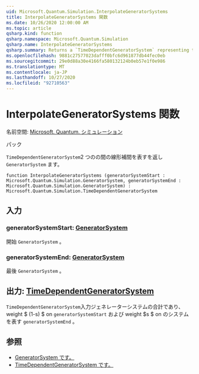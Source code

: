 ```yaml
---
uid: Microsoft.Quantum.Simulation.InterpolateGeneratorSystems
title: InterpolateGeneratorSystems 関数
ms.date: 10/26/2020 12:00:00 AM
ms.topic: article
qsharp.kind: function
qsharp.namespace: Microsoft.Quantum.Simulation
qsharp.name: InterpolateGeneratorSystems
qsharp.summary: Returns a `TimeDependentGeneratorSystem` representing the linear interpolation between two `GeneratorSystem`s.
ms.openlocfilehash: 9881c27577023dafff0bfc6d961877db44fec0eb
ms.sourcegitcommit: 29e0d88a30e4166fa580132124b0eb57e1f0e986
ms.translationtype: MT
ms.contentlocale: ja-JP
ms.lasthandoff: 10/27/2020
ms.locfileid: "92710563"
---
```

# <a name="interpolategeneratorsystems-function"></a>InterpolateGeneratorSystems 関数

名前空間: [Microsoft. Quantum. シミュレーション](xref:Microsoft.Quantum.Simulation)

パック [](https://nuget.org/packages/)


`TimeDependentGeneratorSystem`2 つのの間の線形補間を表すを返し `GeneratorSystem` ます。

```qsharp
function InterpolateGeneratorSystems (generatorSystemStart : Microsoft.Quantum.Simulation.GeneratorSystem, generatorSystemEnd : Microsoft.Quantum.Simulation.GeneratorSystem) : Microsoft.Quantum.Simulation.TimeDependentGeneratorSystem
```


## <a name="input"></a>入力

### <a name="generatorsystemstart--generatorsystem"></a>generatorSystemStart: [GeneratorSystem](xref:Microsoft.Quantum.Simulation.GeneratorSystem)

開始 `GeneratorSystem` 。


### <a name="generatorsystemend--generatorsystem"></a>generatorSystemEnd: [GeneratorSystem](xref:Microsoft.Quantum.Simulation.GeneratorSystem)

最後 `GeneratorSystem` 。



## <a name="output--timedependentgeneratorsystem"></a>出力: [TimeDependentGeneratorSystem](xref:Microsoft.Quantum.Simulation.TimeDependentGeneratorSystem)

`TimeDependentGeneratorSystem`入力ジェネレーターシステムの合計であり、weight $ (1-s) $ on `generatorSystemStart` および weight $s $ on のシステムを表す `generatorSystemEnd` 。

## <a name="see-also"></a>参照

- [GeneratorSystem です。](xref:Microsoft.Quantum.Simulation.GeneratorSystem)
- [TimeDependentGeneratorSystem です。](xref:Microsoft.Quantum.Simulation.TimeDependentGeneratorSystem)